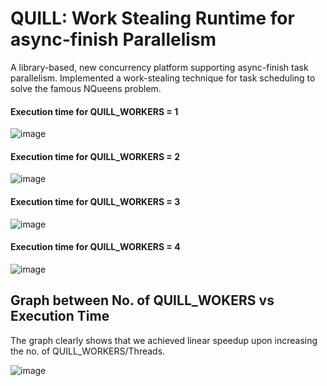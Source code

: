 # QUILL: Work Stealing Runtime for async-finish Parallelism
A library-based, new concurrency platform supporting async-finish task parallelism. Implemented a work-stealing technique for task scheduling to solve the famous NQueens problem.

#### Execution time for QUILL_WORKERS = 1
![image](https://github.com/atifquamar07/QUILL-Work-stealing-runtime-for-async-finish-parallelism/assets/88545624/bd405d2a-e473-424d-855a-523b42a2c4c3)

#### Execution time for QUILL_WORKERS = 2
![image](https://github.com/atifquamar07/QUILL-Work-stealing-runtime-for-async-finish-parallelism/assets/88545624/26cf6c3a-583c-493d-8af8-2652fea7744b)

#### Execution time for QUILL_WORKERS = 3
![image](https://github.com/atifquamar07/QUILL-Work-stealing-runtime-for-async-finish-parallelism/assets/88545624/db135bb2-f1e8-4638-be50-abdd07aeb2fb)

#### Execution time for QUILL_WORKERS = 4
![image](https://github.com/atifquamar07/QUILL-Work-stealing-runtime-for-async-finish-parallelism/assets/88545624/8a665274-9c36-4642-80ad-78b6f622e83c)

## Graph between No. of QUILL_WOKERS vs Execution Time
The graph clearly shows that we achieved linear speedup upon increasing the no. of QUILL_WORKERS/Threads.

![image](https://github.com/atifquamar07/QUILL-Work-stealing-runtime-for-async-finish-parallelism/assets/88545624/c9fe5a43-c7e2-42de-b69f-74a73aac1680)

